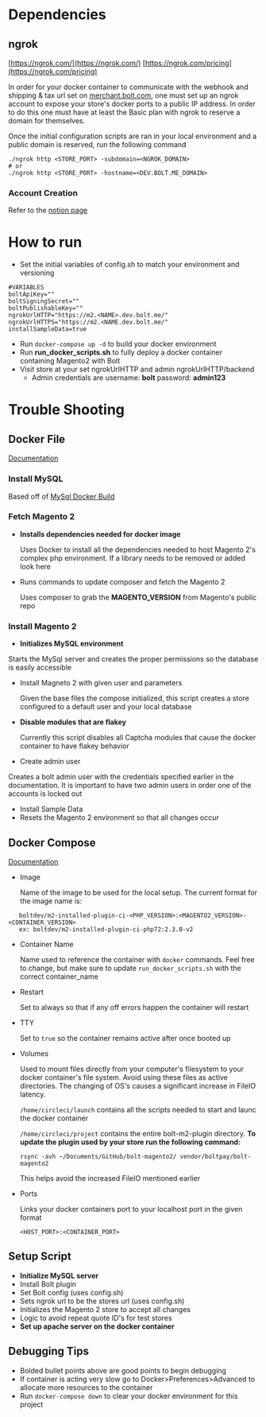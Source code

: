 # Dependencies

## ngrok

[https://ngrok.com/](https://ngrok.com/)
[https://ngrok.com/pricing](https://ngrok.com/pricing)

In order for your docker container to communicate with the webhook and shipping & tax url set on [merchant.bolt.com](https://merchant.bolt.com/), one must set up an ngrok account to expose your store's docker ports to a public IP address. In order to do this one must have at least the Basic plan with ngrok to reserve a domain for themselves.

Once the initial configuration scripts are ran in your local environment and a public domain is reserved, run the following command

```shell
./ngrok http <STORE_PORT> -subdomain=<NGROK_DOMAIN>
# or
./ngrok http <STORE_PORT> -hostname=<DEV.BOLT.ME_DOMAIN>
```

### **Account Creation**

Refer to the [notion page](https://www.notion.so/boltteam/Docker-Playbook-318c8fb023e0407cbd8c84afab3686c8)

# How to run

- Set the initial variables of config.sh to match your environment and versioning

```shell
#VARIABLES
boltApiKey=""
boltSigningSecret=""
boltPublishableKey=""
ngrokUrlHTTP="https://m2.<NAME>.dev.bolt.me/"
ngrokUrlHTTPS="https://m2.<NAME.dev.bolt.me/"
installSampleData=true
```

- Run `docker-compose up -d` to build your docker environment
- Run **run_docker_scripts.sh** to fully deploy a docker container containing Magento2 with Bolt
- Visit store at your set ngrokUrlHTTP and admin ngrokUrlHTTP/backend
  - Admin credentials are username: **bolt** password: **admin123**

# Trouble Shooting

## Docker File

[Documentation](https://docs.docker.com/engine/reference/builder/)

### Install MySQL

Based off of [MySql Docker Build](https://github.com/docker-library/mysql/blob/master/5.7/Dockerfile)

### Fetch Magento 2

- **Installs dependencies needed for docker image**

  Uses Docker to install all the dependencies needed to host Magento 2's complex php environment. If a library needs to be removed or added look here

- Runs commands to update composer and fetch the Magento 2

  Uses composer to grab the **MAGENTO_VERSION** from Magento's public repo

### Install Magento 2

- **Initializes MySQL environment**

 Starts the MySql server and creates the proper permissions so the database is easily accessible

- Install Magneto 2 with given user and parameters
  
  Given the base files the compose initialized, this script creates a store configured to a default user and your local database

- **Disable modules that are flakey**

  Currently this script disables all Captcha modules that cause the docker container to have flakey behavior

- Create admin user

 Creates a bolt admin user with the credentials specified earlier in the documentation. It is important to have two admin users in order one of the accounts is locked out

- Install Sample Data
- Resets the Magento 2 environment so that all changes occur
  
## Docker Compose

[Documentation](https://docs.docker.com/compose/)

- Image

  Name of the image to be used for the local setup. The current format for the image name is:

 ``` shell
    boltdev/m2-installed-plugin-ci-<PHP_VERSION>:<MAGENTO2_VERSION>-<CONTAINER_VERSION>
    ex: boltdev/m2-installed-plugin-ci-php72:2.3.0-v2
```

- Container Name
  
  Name used to reference the container with `docker` commands. Feel free to change, but make sure to update `run_docker_scripts.sh` with the correct container_name

- Restart

  Set to always so that if any off errors happen the container will restart

- TTY

  Set to `true` so the container remains active after once booted up

- Volumes

  Used to mount files directly from your computer's filesystem to your docker container's file system. Avoid using these files as active directories. The changing of OS's causes a significant increase in FileIO latency.

  `/home/circleci/launch` contains all the scripts needed to start and launc the docker container

  `/home/circleci/project` contains the entire bolt-m2-plugin directory. **To update the plugin used by your store run the following command:**

  ``` shell
  rsync -avh ~/Documents/GitHub/bolt-magento2/ vendor/boltpay/bolt-magento2
  ```

  This helps avoid the increased FileIO mentioned earlier

- Ports

  Links your docker containers port to your localhost port in the given format

  ```text
  <HOST_PORT>:<CONTAINER_PORT>
  ```

## Setup Script

- **Initialize MySQL server**
- Install Bolt plugin
- Set Bolt config (uses config.sh)
- Sets ngrok url to be the stores url (uses config.sh)
- Initializes the Magento 2 store to accept all changes
- Logic to avoid repeat quote ID's for test stores
- **Set up apache server on the docker container**

## Debugging Tips

- Bolded bullet points above are good points to begin debugging
- If container is acting very slow go to Docker>Preferences>Advanced to allocate more resources to the container
- Run `docker-compose down` to clear your docker environment for this project
